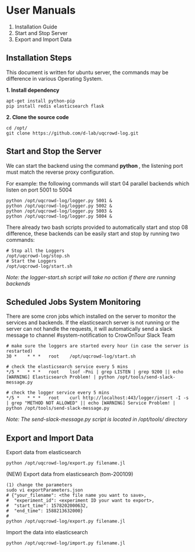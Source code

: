 # User Manuals 

1. Installation Guide
1. Start and Stop Server
1. Export and Import Data


## Installation Steps
This document is written for ubuntu server, the commands may be difference in various Operating System.

**1. Install dependency**
    
    apt-get install python-pip
    pip install redis elasticsearch flask


**2. Clone the source code**

    cd /opt/
    git clone https://github.com/d-lab/uqcrowd-log.git


## Start and Stop the Server
We can start the backend using the command **python <logger-script> <listening-port>**, the listening port must match the
reverse proxy configuration.

For example: the following commands will start 04 parallel backends which listen on port 5001 to 5004

    python /opt/uqcrowd-log/logger.py 5001 &
    python /opt/uqcrowd-log/logger.py 5002 &
    python /opt/uqcrowd-log/logger.py 5003 &
    python /opt/uqcrowd-log/logger.py 5004 &

There already two bash scripts provided to automatically start and stop 08 difference,
these backends can be easily start and stop by running two commands:

    # Stop all the Loggers
    /opt/uqcrowd-log/stop.sh
    # Start the Loggers
    /opt/uqcrowd-log/start.sh
    
*Note: the logger-start.sh script will take no action if there are running backends*
    
## Scheduled Jobs System Monitoring

There are some cron jobs which installed on the server to monitor the services and backends.
If the elasticsearch server is not running or the server can not handle the requests, it will automatically send
a slack message to channel #system-notification to CrowOnTour Slack Team

    # make sure the loggers are started every hour (in case the server is restarted)
    30 *    * * *   root    /opt/uqcrowd-log/start.sh
    
    # check the elasticsearch service every 5 mins
    */5 *   * * *   root    lsof -Pni | grep LISTEN | grep 9200 || echo [WARNING] Elasticsearch Problem! | python /opt/tools/send-slack-message.py
    
    # check the logger service every 5 mins
    */5 *   * * *   root    curl http://localhost:443/logger/insert -I -s | grep "METHOD NOT ALLOWED" || echo [WARNING] Service Problem! | python /opt/tools/send-slack-message.py

*Note: The send-slack-message.py script is located in /opt/tools/ directory*

## Export and Import Data

Export data from elasticsearch
    
    python /opt/uqcrowd-log/export.py filename.jl

(NEW) Export data from elasticsearch (tom-200109)

    (1) change the parameters
    sudo vi exportParameters.json
    # {"your_filename": <the file name you want to save>,
    #  "experiment_id": <experiment ID your want to export>,
    #  "start_time": 1578202000632,
    #  "end_time": 1588213632000}
    #  
    python /opt/uqcrowd-log/export.py filename.jl

Import the data into elasticsearch

    python /opt/uqcrowd-log/import.py filename.jl
